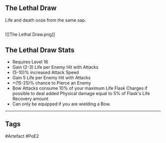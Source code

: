 ## The Lethal Draw
Life and death ooze from the same sap.
##
![[The Lethal Draw.png]]
## The Lethal Draw Stats
- Requires Level 16
- Gain (2-3) Life per Enemy Hit with Attacks
- (5-10)% increased Attack Speed
- Gain 5 Life per Enemy Hit with Attacks
- +(15-25)% chance to Pierce an Enemy
- Bow Attacks consume 10% of your maximum Life Flask Charges if possible to deal added Physical damage equal to 5% of Flask's Life Recovery amount
- Can only be equipped if you are wielding a Bow.


---
## Tags
#Artefact
#PoE2